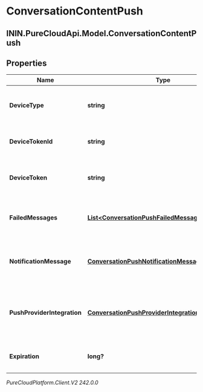 # ConversationContentPush

## ININ.PureCloudApi.Model.ConversationContentPush

## Properties

|Name | Type | Description | Notes|
|------------ | ------------- | ------------- | -------------|
| **DeviceType** | **string** | The device type used to send the push notification | |
| **DeviceTokenId** | **string** | Unique Id of the device token | |
| **DeviceToken** | **string** | device token from the notification provider | |
| **FailedMessages** | [**List&lt;ConversationPushFailedMessageReferences&gt;**](ConversationPushFailedMessageReferences) | MessageIds failed to be sent which trigger the push event | |
| **NotificationMessage** | [**ConversationPushNotificationMessageLabel**](ConversationPushNotificationMessageLabel) | Title and body localized according to deployment | |
| **PushProviderIntegration** | [**ConversationPushProviderIntegration**](ConversationPushProviderIntegration) | Push provider integrations details configured on the deployment | |
| **Expiration** | **long?** | The time to live of the pushed message | |



_PureCloudPlatform.Client.V2 242.0.0_

